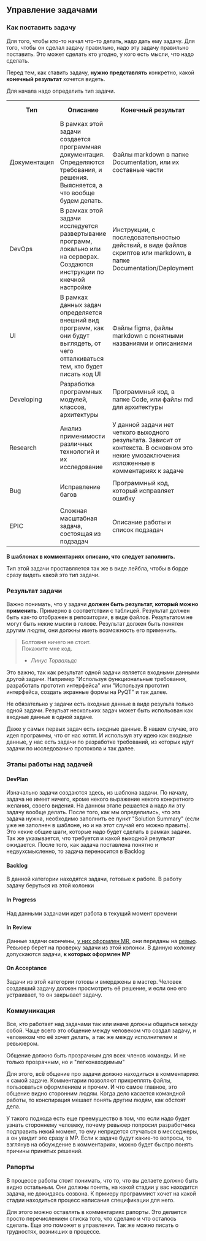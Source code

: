 ## Управление задачами


### Как поставить задачу

Для того, чтобы кто-то начал что-то делать, надо дать ему задачу. Для того, чтобы он сделал задачу правильно, надо эту задачу правильно поставить. Это может сделать кто угодно, у кого есть мысли, что надо сделать.

Перед тем, как ставить задачу, **нужно представлять** конкретно, какой **конечный результат** хочется видеть.

Для начала надо определить тип задачи.


<table>
<tr><th>Тип</th><th>Описание</th><th>Конечный результат</th><th>Файл шаблона</th></tr>
<tr>
<td>Документация</td>
<td>В рамках этой задачи создается программная документация. Определяются требования, и решения. Выясняется, а что вообще будем делать.</td>
<td>Файлы markdown в папке Documentation, или их составные части</td>
<td>

[Шаблон задачи](./Templates/TaskDocumentation.md)

</td>
</tr>
<tr>
<td>DevOps</td>
<td>В рамках этой задачи исследуется развертывание программ, локально или на серверах. Создаются инструкции по кнечной настройке</td>
<td>Инструкции, с последовательностью действий, в виде файлов скриптов или markdown, в папке Documentation/Deployment</td>
<td>

[Шаблон задачи](./Templates/TaskDevOps.md)

</td>
</tr>
<tr>
<td>UI</td>
<td>В рамках данных задач определяется внешний вид программ, как они будут выглядеть, от чего отталкиваться тем, кто будет писать код UI</td>
<td>Файлы figma, файлы markdown с понятными названиями и описаниями </td>
<td>

[Шаблон задачи](./Templates/TaskDesign.md)

</td>
</tr>
<tr>
<td>Developing</td>
<td>Разработка программных модулей, классов, архитектуры</td>
<td>Программный код, в папке Code, или файлы md для архитектуры</td>
<td>

[Шаблон задачи](./Templates/TaskDeveloper.md)

</td>
</tr>
<tr>
<td>Research</td>
<td>Анализ применимости различных технологий и их исследование</td>
<td>У данной задачи нет четкого выходного результата. Зависит от контекста. В основном это некие умозаключения изложенные в комментариях к задаче</td>
<td>

[Шаблон задачи](./Templates/TaskResearch.md)

</td>
</tr>

<tr>
<td>Bug</td>
<td>Исправление багов</td>
<td>Программный код, который исправляет ошибку</td>
<td>

[Шаблон задачи](./Templates/TaskBug.md)

</td>
</tr>

<tr>
<td>EPIC</td>
<td>Сложная масштабная задача, состоящая из подзадач</td>
<td>Описание работы и список подзадач</td>
<td>

[Шаблон задачи](./Templates/TaskBug.md)

</td>
</tr>
</table>

**В шаблонах в комментариях описано, что следует заполнить.**

Тип этой задачи проставляется так же в виде лейбла, чтобы в борде сразу видеть какой это тип задачи.

### Результат задачи

Важно понимать, что у задачи **должен быть результат, который можно применить**. Примерно в соответствии с таблицей. Результат должен быть как-то отображен в репозитории, в виде файлов. Результатом не могут быть некие мысли в голове. Результат должен быть понятен другим людям, они должны иметь возможность его применить.

>Болтовня ничего не стоит.<br>
>Покажите мне код.<br>
> - _Линус Торвальдс_

Это важно, так как результат одной задачи является входными данными другой задачи. Например "Используя функциональные требования, разработать прототип интерфейса" или "Используя прототип интерфейса, создать экранные формы на PyQT" и так далее.

Не обязательно у задачи есть входные данные в виде результа только одной задачи. Резульат нескольких задач может быть испольован как входные данные в одной задаче.

Даже у самых первых задач есть входные данные. В нашем случае, это идея программы, что от нас хотят. И используя эту идею как входные данные, у нас есть задачи по разработке требований, из которых идут задачи по исследованию протокола и так далее.

### Этапы работы над задачей

#### **DevPlan**
Изначально задачи создаются здесь, из шаблона задачи. По началу, задача не имеет ничего, кроме некого выражение некого конкретного желания, своего видения. На данном этапе решается а надо ли эту задачу вообще делать.
После того, как мы определились, что эта задача нужна, необходимо заполнить ее пункт "Solution Summary" (если уже не заполнен в шаблоне, но и на этот случай его можно править). Это некие общие шаги, которые надо будет сделать в рамках задачи. Так же указывается, что требуется и какой выходной результат ожидается.
После того, как задача поставлена понятно и недвухсмысленно, то задача переносится в Backlog

#### **Backlog**
В данной категории находятся задачи, готовые к работе. В работу задачу беруться из этой колонки

#### **In Progress**
Над данными задачами идет работа в текущий момент времени

#### **In Review**
Данные задачи окончены, [у них оформлен MR](MergeRequest.md), они переданы на [ревью](Review.md). Ревьюер берет на проверку задачи из этой колонки. В данную колонку допускаются задачи, **к которых оформлен МР**

#### **On Acceptance** <br>
Задачи из этой категории готовы и вмерджены в мастер. Человек создавший задачу должен просмотреть её решение, и если оно его устраивает, то он закрывает задачу.


### Коммуникация

Все, кто работает над задачами так или иначе должны общаться между собой. Чаще всего это общение между человеком что создал задачу, и человеком что её хочет делать, а так же между исполнителем и ревьюером.

Общение должно быть прозрачным для всех членов команды. И не только прозрачным, но и "легконаходимым"

Для этого, всё общение про задачи должно находиться в комментариях к самой задаче. Комментарии позволяют прикреплять файлы, пользоваться оформлением и прочим. И что самое главное, это общение видно сторонним людям. Когда дело касается командной работы, то конспирация мешает понять другим людям, как обстоят дела.

У такого подхода есть еще преемущество в том, что если надо будет узнать стороннему человеку, почему ревьюер попросил разработчика подправить некий момент, то ему непридется стучаться в месседжеры, а он увидит это сразу в МР. Если к задаче будут какие-то вопросы, то взглянув на обсуждение в комментариях, можно будет быстро понять причины принятых решений.

### Рапорты

В процессе работы стоит понимать, что то, что вы делаете должно быть видно остальным. Они должны понять, на какой стадии у вас находится задача, не дожидаясь созвона. К прмиеру программист хочет на какой стадии находиться процесс написания спецификации для него.

Для этого можно оставлять в комментариях рапорты. Это делается просто перечислением списка того, что сделано и что осталось сделать. Еще это поможет в управлении. Так же можно писать о трудностях, возникших в процессе.